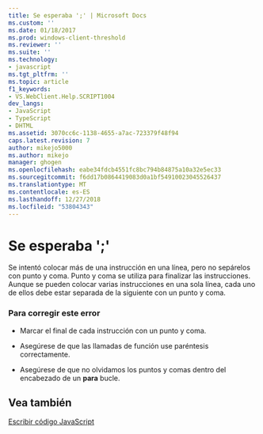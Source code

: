 ```yaml
---
title: Se esperaba ';' | Microsoft Docs
ms.custom: ''
ms.date: 01/18/2017
ms.prod: windows-client-threshold
ms.reviewer: ''
ms.suite: ''
ms.technology:
- javascript
ms.tgt_pltfrm: ''
ms.topic: article
f1_keywords:
- VS.WebClient.Help.SCRIPT1004
dev_langs:
- JavaScript
- TypeScript
- DHTML
ms.assetid: 3070cc6c-1138-4655-a7ac-723379f48f94
caps.latest.revision: 7
author: mikejo5000
ms.author: mikejo
manager: ghogen
ms.openlocfilehash: eabe34fdcb4551fc8bc794b84875a10a32e5ec33
ms.sourcegitcommit: f6dd17b0864419083d0a1bf54910023045526437
ms.translationtype: MT
ms.contentlocale: es-ES
ms.lasthandoff: 12/27/2018
ms.locfileid: "53804343"
---
```

# <a name="expected-"></a>Se esperaba ';'
Se intentó colocar más de una instrucción en una línea, pero no sepárelos con punto y coma. Punto y coma se utiliza para finalizar las instrucciones. Aunque se pueden colocar varias instrucciones en una sola línea, cada uno de ellos debe estar separada de la siguiente con un punto y coma.  
  
### <a name="to-correct-this-error"></a>Para corregir este error  
  
-   Marcar el final de cada instrucción con un punto y coma.  
  
-   Asegúrese de que las llamadas de función use paréntesis correctamente.  
  
-   Asegúrese de que no olvidamos los puntos y comas dentro del encabezado de un **para** bucle.  
  
## <a name="see-also"></a>Vea también  
 [Escribir código JavaScript](../../javascript/writing-javascript-code.md)